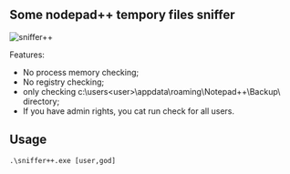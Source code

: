 ## Some nodepad++ tempory files sniffer

![sniffer++](https://github.com/user-attachments/assets/368c8a2a-4735-4f09-bbdd-e634cb66e3e9)

Features:
* No process memory checking;
* No registry checking;
* only checking c:\users\<user>\appdata\roaming\Notepad++\Backup\ directory;
* If you have admin rights, you cat run check for all users.

## Usage
```cmd
.\sniffer++.exe [user,god]
```

